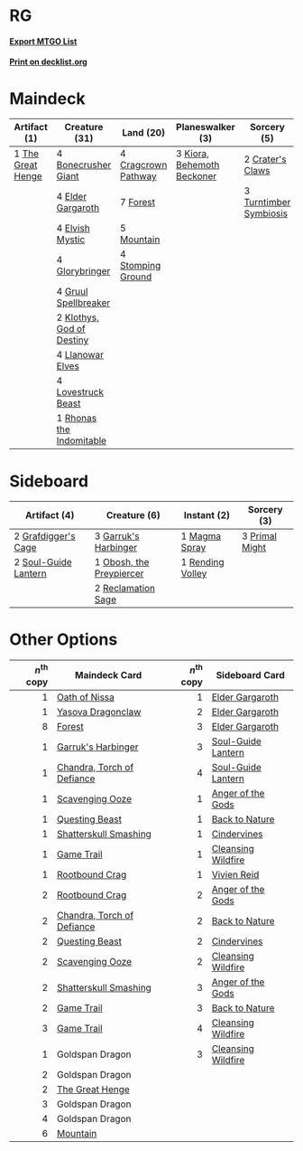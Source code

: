 # RG

#### [Export MTGO List](../collection/RG/RG.txt)
#### [Print on decklist.org](http://decklist.org/?deckmain=4%09Bonecrusher%20Giant%0A4%09Cragcrown%20Pathway%0A2%09Crater's%20Claws%0A4%09Elder%20Gargaroth%0A4%09Elvish%20Mystic%0A7%09Forest%0A4%09Glorybringer%0A4%09Gruul%20Spellbreaker%0A3%09Kiora,%20Behemoth%20Beckoner%0A2%09Klothys,%20God%20of%20Destiny%0A4%09Llanowar%20Elves%0A4%09Lovestruck%20Beast%0A5%09Mountain%0A1%09Rhonas%20the%20Indomitable%0A4%09Stomping%20Ground%0A1%09The%20Great%20Henge%0A3%09Turntimber%20Symbiosis&deckside=3%09Garruk's%20Harbinger%0A2%09Grafdigger's%20Cage%0A1%09Magma%20Spray%0A1%09Obosh,%20the%20Preypiercer%0A3%09Primal%20Might%0A2%09Reclamation%20Sage%0A1%09Rending%20Volley%0A2%09Soul-Guide%20Lantern)
# Maindeck

|                                        Artifact (1)                                        |                                           Creature (31)                                            |                                          Land (20)                                           |                                          Planeswalker (3)                                           |                                           Sorcery (5)                                           |
|--------------------------------------------------------------------------------------------|----------------------------------------------------------------------------------------------------|----------------------------------------------------------------------------------------------|-----------------------------------------------------------------------------------------------------|-------------------------------------------------------------------------------------------------|
|1 [The Great Henge](http://gatherer.wizards.com/Pages/Card/Details.aspx?multiverseid=473123)|4 [Bonecrusher Giant](http://gatherer.wizards.com/Pages/Card/Details.aspx?multiverseid=473077)      |4 [Cragcrown Pathway](http://gatherer.wizards.com/Pages/Card/Details.aspx?multiverseid=491915)|3 [Kiora, Behemoth Beckoner](http://gatherer.wizards.com/Pages/Card/Details.aspx?multiverseid=461159)|2 [Crater's Claws](http://gatherer.wizards.com/Pages/Card/Details.aspx?multiverseid=386509)      |
|                                                                                            |4 [Elder Gargaroth](http://gatherer.wizards.com/Pages/Card/Details.aspx?multiverseid=485502)        |7 [Forest](http://gatherer.wizards.com/Pages/Card/Details.aspx?multiverseid=439860)           |                                                                                                     |3 [Turntimber Symbiosis](http://gatherer.wizards.com/Pages/Card/Details.aspx?multiverseid=491864)|
|                                                                                            |4 [Elvish Mystic](http://gatherer.wizards.com/Pages/Card/Details.aspx?multiverseid=389499)          |5 [Mountain](http://gatherer.wizards.com/Pages/Card/Details.aspx?multiverseid=439859)         |                                                                                                     |                                                                                                 |
|                                                                                            |4 [Glorybringer](http://gatherer.wizards.com/Pages/Card/Details.aspx?multiverseid=426836)           |4 [Stomping Ground](http://gatherer.wizards.com/Pages/Card/Details.aspx?multiverseid=405110)  |                                                                                                     |                                                                                                 |
|                                                                                            |4 [Gruul Spellbreaker](http://gatherer.wizards.com/Pages/Card/Details.aspx?multiverseid=457323)     |                                                                                              |                                                                                                     |                                                                                                 |
|                                                                                            |2 [Klothys, God of Destiny](http://gatherer.wizards.com/Pages/Card/Details.aspx?multiverseid=476471)|                                                                                              |                                                                                                     |                                                                                                 |
|                                                                                            |4 [Llanowar Elves](http://gatherer.wizards.com/Pages/Card/Details.aspx?multiverseid=129626)         |                                                                                              |                                                                                                     |                                                                                                 |
|                                                                                            |4 [Lovestruck Beast](http://gatherer.wizards.com/Pages/Card/Details.aspx?multiverseid=473127)       |                                                                                              |                                                                                                     |                                                                                                 |
|                                                                                            |1 [Rhonas the Indomitable](http://gatherer.wizards.com/Pages/Card/Details.aspx?multiverseid=426884) |                                                                                              |                                                                                                     |                                                                                                 |


# Sideboard

|                                         Artifact (4)                                          |                                           Creature (6)                                            |                                        Instant (2)                                        |                                       Sorcery (3)                                       |
|-----------------------------------------------------------------------------------------------|---------------------------------------------------------------------------------------------------|-------------------------------------------------------------------------------------------|-----------------------------------------------------------------------------------------|
|2 [Grafdigger's Cage](http://gatherer.wizards.com/Pages/Card/Details.aspx?multiverseid=278452) |3 [Garruk's Harbinger](http://gatherer.wizards.com/Pages/Card/Details.aspx?multiverseid=485508)    |1 [Magma Spray](http://gatherer.wizards.com/Pages/Card/Details.aspx?multiverseid=426843)   |3 [Primal Might](http://gatherer.wizards.com/Pages/Card/Details.aspx?multiverseid=485520)|
|2 [Soul-Guide Lantern](http://gatherer.wizards.com/Pages/Card/Details.aspx?multiverseid=476488)|1 [Obosh, the Preypiercer](http://gatherer.wizards.com/Pages/Card/Details.aspx?multiverseid=479748)|1 [Rending Volley](http://gatherer.wizards.com/Pages/Card/Details.aspx?multiverseid=394663)|                                                                                         |
|                                                                                               |2 [Reclamation Sage](http://gatherer.wizards.com/Pages/Card/Details.aspx?multiverseid=389651)      |                                                                                           |                                                                                         |


# Other Options

|*n*<sup>th</sup> copy|                                            Maindeck Card                                            |*n*<sup>th</sup> copy|                                       Sideboard Card                                        |
|--------------------:|-----------------------------------------------------------------------------------------------------|--------------------:|---------------------------------------------------------------------------------------------|
|                    1|[Oath of Nissa](http://gatherer.wizards.com/Pages/Card/Details.aspx?multiverseid=407650)             |                    1|[Elder Gargaroth](http://gatherer.wizards.com/Pages/Card/Details.aspx?multiverseid=485502)   |
|                    1|[Yasova Dragonclaw](http://gatherer.wizards.com/Pages/Card/Details.aspx?multiverseid=391965)         |                    2|[Elder Gargaroth](http://gatherer.wizards.com/Pages/Card/Details.aspx?multiverseid=485502)   |
|                    8|[Forest](http://gatherer.wizards.com/Pages/Card/Details.aspx?multiverseid=439860)                    |                    3|[Elder Gargaroth](http://gatherer.wizards.com/Pages/Card/Details.aspx?multiverseid=485502)   |
|                    1|[Garruk's Harbinger](http://gatherer.wizards.com/Pages/Card/Details.aspx?multiverseid=485508)        |                    3|[Soul-Guide Lantern](http://gatherer.wizards.com/Pages/Card/Details.aspx?multiverseid=476488)|
|                    1|[Chandra, Torch of Defiance](http://gatherer.wizards.com/Pages/Card/Details.aspx?multiverseid=417683)|                    4|[Soul-Guide Lantern](http://gatherer.wizards.com/Pages/Card/Details.aspx?multiverseid=476488)|
|                    1|[Scavenging Ooze](http://gatherer.wizards.com/Pages/Card/Details.aspx?multiverseid=420783)           |                    1|[Anger of the Gods](http://gatherer.wizards.com/Pages/Card/Details.aspx?multiverseid=438682) |
|                    1|[Questing Beast](http://gatherer.wizards.com/Pages/Card/Details.aspx?multiverseid=473133)            |                    1|[Back to Nature](http://gatherer.wizards.com/Pages/Card/Details.aspx?multiverseid=208284)    |
|                    1|[Shatterskull Smashing](http://gatherer.wizards.com/Pages/Card/Details.aspx?multiverseid=491802)     |                    1|[Cindervines](http://gatherer.wizards.com/Pages/Card/Details.aspx?multiverseid=457305)       |
|                    1|[Game Trail](http://gatherer.wizards.com/Pages/Card/Details.aspx?multiverseid=410044)                |                    1|[Cleansing Wildfire](http://gatherer.wizards.com/Pages/Card/Details.aspx?multiverseid=491777)|
|                    1|[Rootbound Crag](http://gatherer.wizards.com/Pages/Card/Details.aspx?multiverseid=420934)            |                    1|[Vivien Reid](http://gatherer.wizards.com/Pages/Card/Details.aspx?multiverseid=447344)       |
|                    2|[Rootbound Crag](http://gatherer.wizards.com/Pages/Card/Details.aspx?multiverseid=420934)            |                    2|[Anger of the Gods](http://gatherer.wizards.com/Pages/Card/Details.aspx?multiverseid=438682) |
|                    2|[Chandra, Torch of Defiance](http://gatherer.wizards.com/Pages/Card/Details.aspx?multiverseid=417683)|                    2|[Back to Nature](http://gatherer.wizards.com/Pages/Card/Details.aspx?multiverseid=208284)    |
|                    2|[Questing Beast](http://gatherer.wizards.com/Pages/Card/Details.aspx?multiverseid=473133)            |                    2|[Cindervines](http://gatherer.wizards.com/Pages/Card/Details.aspx?multiverseid=457305)       |
|                    2|[Scavenging Ooze](http://gatherer.wizards.com/Pages/Card/Details.aspx?multiverseid=420783)           |                    2|[Cleansing Wildfire](http://gatherer.wizards.com/Pages/Card/Details.aspx?multiverseid=491777)|
|                    2|[Shatterskull Smashing](http://gatherer.wizards.com/Pages/Card/Details.aspx?multiverseid=491802)     |                    3|[Anger of the Gods](http://gatherer.wizards.com/Pages/Card/Details.aspx?multiverseid=438682) |
|                    2|[Game Trail](http://gatherer.wizards.com/Pages/Card/Details.aspx?multiverseid=410044)                |                    3|[Back to Nature](http://gatherer.wizards.com/Pages/Card/Details.aspx?multiverseid=208284)    |
|                    3|[Game Trail](http://gatherer.wizards.com/Pages/Card/Details.aspx?multiverseid=410044)                |                    4|[Cleansing Wildfire](http://gatherer.wizards.com/Pages/Card/Details.aspx?multiverseid=491777)|
|                    1|Goldspan Dragon                                                                                      |                    3|[Cleansing Wildfire](http://gatherer.wizards.com/Pages/Card/Details.aspx?multiverseid=491777)|
|                    2|Goldspan Dragon                                                                                      |                     |                                                                                             |
|                    2|[The Great Henge](http://gatherer.wizards.com/Pages/Card/Details.aspx?multiverseid=473123)           |                     |                                                                                             |
|                    3|Goldspan Dragon                                                                                      |                     |                                                                                             |
|                    4|Goldspan Dragon                                                                                      |                     |                                                                                             |
|                    6|[Mountain](http://gatherer.wizards.com/Pages/Card/Details.aspx?multiverseid=439859)                  |                     |                                                                                             |

